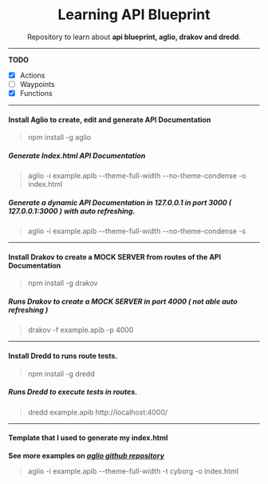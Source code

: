 <h1 align="center">Learning API Blueprint</h1>
<p align="center">Repository to learn about <b>api blueprint, aglio, drakov and dredd</b>.</p>

***

<b>TODO</b>
- [x] Actions
- [ ] Waypoints
- [x] Functions
***
#### Install Aglio to create, edit and generate API Documentation

> npm install -g aglio

##### Generate Index.html API Documentation

> aglio -i example.apib --theme-full-width --no-theme-condense -o index.html

##### Generate a dynamic API Documentation in 127.0.0.1 in port 3000 ( 127.0.0.1:3000 ) with auto refreshing.

> aglio -i example.apib --theme-full-width --no-theme-condense -s

***

#### Install Drakov to create a MOCK SERVER from routes of the API Documentation

> npm install -g drakov

##### Runs Drakov to create a MOCK SERVER in port 4000 ( not able auto refreshing )

> drakov -f example.apib -p 4000

***

#### Install Dredd to runs route tests.

> npm install -g dredd

##### Runs Dredd to execute tests in routes.

> dredd example.apib http://localhost:4000/

***

#### Template that I used to generate my index.html

<b><p>See more examples on <i><a href="https://github.com/danielgtaylor/aglio">aglio github repository</a></i></p></b>

> aglio -i example.apib --theme-full-width -t cyborg -o index.html